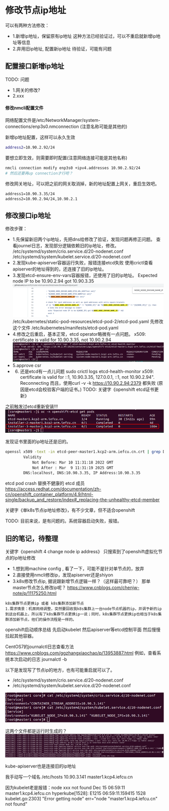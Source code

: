 # 修改节点ip地址

可以有两种方法修改：
* 1.新增ip地址，保留原有ip地址
  这种方法已经验证过，可以不重启就新增ip地址等信息
* 2.弃用旧ip地址, 配置新ip地址
  待验证，可能有问题

## 配置接口新增ip地址

TODO: 问题
* 1.网关的修改?
* 2.xxx

#### 修改nmcli配置文件

网络配置文件是/etc/NetworkManager/system-connections/enp3s0.nmconnection
(注意名称可能是其他的)

新增ip地址配置，这样可以永久生效
```bash
address2=10.90.2.92/24
```

要想立即生效，则需要即时配置(注意网络连接可能是其他名称)
```bash
nmcli connection modify enp3s0 +ipv4.addresses 10.90.2.92/24
# 然后还要再up connection才行吧？
```

修改网关地址，可以把之前的网关取消掉，新的地址配置上网关，重启生效吧。
```
address1=10.90.3.35/24
address2=10.90.2.94/24,10.90.2.1
```

## 修改接口ip地址

修改步骤：
* 1.先保留新旧两个ip地址，先把dns给修改了验证，发现问题再修正问题。
  查看journel日志，发现部分逻辑依赖旧的ip地址，修改。
  /etc/systemd/system/crio.service.d/20-nodenet.conf
  /etc/systemd/system/kubelet.service.d/20-nodenet.conf
* 2.发现kube-apiserver容器运行失败，报错连接etcd失败
  使用crictl查看apiserver的地址得到的，还连接了旧的ip地址。
* 3.发现etcd-ensure-env-vars容器报错，还使用了旧的ip地址。
  Expected node IP to be 10.90.2.94 got 10.90.3.35
![](2022-03-14-17-28-33.png)
/etc/kubernetes/static-pod-resources/etcd-pod-2/etcd-pod.yaml
先修改这个文件
/etc/kubernetes/manifests/etcd-pod.yaml
* 4.修改之后重启，基本正常，etcd operator略微有一点问题。
x509: certificate is valid for 10.90.3.35, not 10.90.2.94
![](2022-03-14-18-24-08.png)
* 5.approve csr
* 6. 还是etcd有一点儿问题
sudo crictl logs etcd-health-monitor
x509: certificate is valid for ::1, 10.90.3.35, 127.0.0.1, ::1, not 10.90.2.94". Reconnecting
而且，使用curl -v -k https://10.90.2.94:2379 都失败
(原因是etcd会校验客户端的证书。)
TODO: 关键字《openshift etcd证书更新》

之前触发过etcd重新安装!!!
![](2022-03-14-19-38-15.png)

发现证书里面的ip地址还是旧的。
```bash
openssl x509 -text -in etcd-peer-master1.kcp2-arm.iefcu.cn.crt | grep DNS
        Validity           
            Not Before: Mar 10 11:31:18 2022 GMT                                                     
            Not After : Mar  9 11:31:19 2025 GMT
        DNS:localhost, DNS:10.90.3.35, IP Address:10.90.3.35
```

etcd pod crash 替换不健康的 etcd 成员
https://access.redhat.com/documentation/zh-cn/openshift_container_platform/4.9/html-single/backup_and_restore/index#_replacing-the-unhealthy-etcd-member


关键字《单k8s节点ip地址修改》，有不少文章，但不适合openshift

TODO: 目前来说，是有问题的。系统容器启动失败，报错。  

## 旧的笔记，待整理

关键字《openshift 4 change node ip address》
只搜索到了openshift虚拟化节点的ip地址修改
* 1.想到用machine config , 看了一下，可能不是针对单节点的，放弃
* 2.直接使用nmcli修改ip，发现apiserver还是shiyon
* 3.k8s修改节点ip, 据说跟新增节点逻辑一样？（这样最可靠吧？）
那单master节点怎么修改ip呢？
https://www.cnblogs.com/chenjw-note/p/11175250.html
```
k8s集群节点更换ip 或者 k8s集群添加新节点
1.需求情景：机房网络调整，突然要回收我k8s集群上一台node节点机器的ip，并调予新的ip到这台机器上，所以有了k8s集群节点更换ip一说；同时，k8s集群节点更换ip也相当于k8s集群添加新节点，他们的操作流程是一样的。
```

openshift启动顺序总结
先启动kubelet
然后apiserver等etcd控制平面
然后慢慢拉起其他容器。

CentOS7的journalctl日志查看方法
https://www.cnblogs.com/ggzhangxiaochao/p/13953887.html
例如，查看系统本次启动的日志 journalctl -b


以下是发现写了节点ip的地方，也有可能重启就可以了。
* /etc/systemd/system/crio.service.d/20-nodenet.conf
* /etc/systemd/system/kubelet.service.d/20-nodenet.conf

![](2022-03-14-14-20-19.png)

这两个文件都是运行时生成的？
![](2022-03-14-14-20-37.png)

kube-apiserver也是连接旧的ip地址

我手动写一个域名
/etc/hosts
10.90.3.141 master1.kcp4.iefcu.cn

因为kubelet老是报错：node xxx not found
Dec 15 06:59:11 master1.kcp4.iefcu.cn hyperkube[1528]: E1215 06:59:11.159415    1528 kubelet.go:2303] "Error getting node" err="node \"master1.kcp4.iefcu.cn\" not found"
